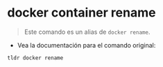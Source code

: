 # docker container rename

> Este comando es un alias de `docker rename`.

- Vea la documentación para el comando original:

`tldr docker rename`

